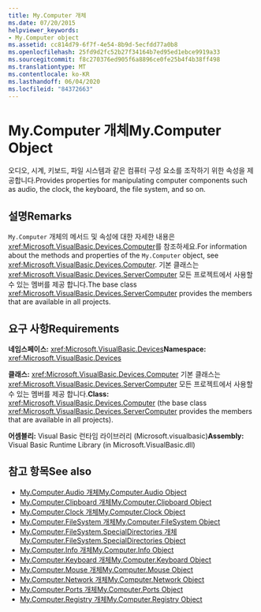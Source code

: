 ```yaml
---
title: My.Computer 개체
ms.date: 07/20/2015
helpviewer_keywords:
- My.Computer object
ms.assetid: cc814d79-6f7f-4e54-8b9d-5ecfdd77a0b8
ms.openlocfilehash: 25fd9d2fc52b27f34164b7ed95ed1ebce9919a33
ms.sourcegitcommit: f8c270376ed905f6a8896ce0fe25b4f4b38ff498
ms.translationtype: MT
ms.contentlocale: ko-KR
ms.lasthandoff: 06/04/2020
ms.locfileid: "84372663"
---
```

# <a name="mycomputer-object"></a><span data-ttu-id="0d437-102">My.Computer 개체</span><span class="sxs-lookup"><span data-stu-id="0d437-102">My.Computer Object</span></span>
<span data-ttu-id="0d437-103">오디오, 시계, 키보드, 파일 시스템과 같은 컴퓨터 구성 요소를 조작하기 위한 속성을 제공합니다.</span><span class="sxs-lookup"><span data-stu-id="0d437-103">Provides properties for manipulating computer components such as audio, the clock, the keyboard, the file system, and so on.</span></span>  
  
## <a name="remarks"></a><span data-ttu-id="0d437-104">설명</span><span class="sxs-lookup"><span data-stu-id="0d437-104">Remarks</span></span>  
 <span data-ttu-id="0d437-105">`My.Computer` 개체의 메서드 및 속성에 대한 자세한 내용은 <xref:Microsoft.VisualBasic.Devices.Computer>를 참조하세요.</span><span class="sxs-lookup"><span data-stu-id="0d437-105">For information about the methods and properties of the `My.Computer` object, see <xref:Microsoft.VisualBasic.Devices.Computer>.</span></span> <span data-ttu-id="0d437-106">기본 클래스는 <xref:Microsoft.VisualBasic.Devices.ServerComputer> 모든 프로젝트에서 사용할 수 있는 멤버를 제공 합니다.</span><span class="sxs-lookup"><span data-stu-id="0d437-106">The base class <xref:Microsoft.VisualBasic.Devices.ServerComputer> provides the members that are available in all projects.</span></span>  
  
## <a name="requirements"></a><span data-ttu-id="0d437-107">요구 사항</span><span class="sxs-lookup"><span data-stu-id="0d437-107">Requirements</span></span>  
 <span data-ttu-id="0d437-108">**네임스페이스:** <xref:Microsoft.VisualBasic.Devices></span><span class="sxs-lookup"><span data-stu-id="0d437-108">**Namespace:** <xref:Microsoft.VisualBasic.Devices></span></span>  
  
 <span data-ttu-id="0d437-109">**클래스:** <xref:Microsoft.VisualBasic.Devices.Computer> 기본 클래스는 <xref:Microsoft.VisualBasic.Devices.ServerComputer> 모든 프로젝트에서 사용할 수 있는 멤버를 제공 합니다.</span><span class="sxs-lookup"><span data-stu-id="0d437-109">**Class:** <xref:Microsoft.VisualBasic.Devices.Computer> (the base class <xref:Microsoft.VisualBasic.Devices.ServerComputer> provides the members that are available in all projects).</span></span>  
  
 <span data-ttu-id="0d437-110">**어셈블리:** Visual Basic 런타임 라이브러리 (Microsoft.visualbasic)</span><span class="sxs-lookup"><span data-stu-id="0d437-110">**Assembly:** Visual Basic Runtime Library (in Microsoft.VisualBasic.dll)</span></span>  
  
## <a name="see-also"></a><span data-ttu-id="0d437-111">참고 항목</span><span class="sxs-lookup"><span data-stu-id="0d437-111">See also</span></span>

- [<span data-ttu-id="0d437-112">My.Computer.Audio 개체</span><span class="sxs-lookup"><span data-stu-id="0d437-112">My.Computer.Audio Object</span></span>](my-computer-audio-object.md)
- [<span data-ttu-id="0d437-113">My.Computer.Clipboard 개체</span><span class="sxs-lookup"><span data-stu-id="0d437-113">My.Computer.Clipboard Object</span></span>](my-computer-clipboard-object.md)
- [<span data-ttu-id="0d437-114">My.Computer.Clock 개체</span><span class="sxs-lookup"><span data-stu-id="0d437-114">My.Computer.Clock Object</span></span>](my-computer-clock-object.md)
- [<span data-ttu-id="0d437-115">My.Computer.FileSystem 개체</span><span class="sxs-lookup"><span data-stu-id="0d437-115">My.Computer.FileSystem Object</span></span>](my-computer-filesystem-object.md)
- [<span data-ttu-id="0d437-116">My.Computer.FileSystem.SpecialDirectories 개체</span><span class="sxs-lookup"><span data-stu-id="0d437-116">My.Computer.FileSystem.SpecialDirectories Object</span></span>](my-computer-filesystem-specialdirectories-object.md)
- [<span data-ttu-id="0d437-117">My.Computer.Info 개체</span><span class="sxs-lookup"><span data-stu-id="0d437-117">My.Computer.Info Object</span></span>](my-computer-info-object.md)
- [<span data-ttu-id="0d437-118">My.Computer.Keyboard 개체</span><span class="sxs-lookup"><span data-stu-id="0d437-118">My.Computer.Keyboard Object</span></span>](my-computer-keyboard-object.md)
- [<span data-ttu-id="0d437-119">My.Computer.Mouse 개체</span><span class="sxs-lookup"><span data-stu-id="0d437-119">My.Computer.Mouse Object</span></span>](my-computer-mouse-object.md)
- [<span data-ttu-id="0d437-120">My.Computer.Network 개체</span><span class="sxs-lookup"><span data-stu-id="0d437-120">My.Computer.Network Object</span></span>](my-computer-network-object.md)
- [<span data-ttu-id="0d437-121">My.Computer.Ports 개체</span><span class="sxs-lookup"><span data-stu-id="0d437-121">My.Computer.Ports Object</span></span>](my-computer-ports-object.md)
- [<span data-ttu-id="0d437-122">My.Computer.Registry 개체</span><span class="sxs-lookup"><span data-stu-id="0d437-122">My.Computer.Registry Object</span></span>](my-computer-registry-object.md)
